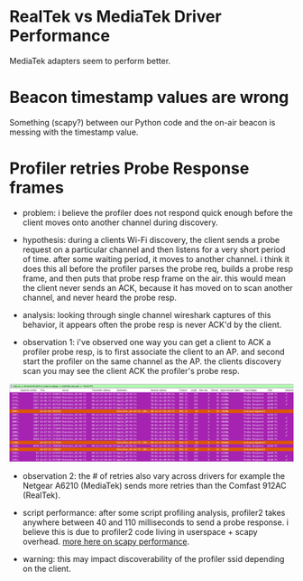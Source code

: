 # RealTek vs MediaTek Driver Performance

MediaTek adapters seem to perform better.

# Beacon timestamp values are wrong

Something (scapy?) between our Python code and the on-air beacon is messing with the timestamp value. 

# Profiler retries Probe Response frames

- problem: i believe the profiler does not respond quick enough before the client moves onto another channel during discovery.

- hypothesis: during a clients Wi-Fi discovery, the client sends a probe request on a particular channel and then listens for a very short period of time. after some waiting period, it moves to another channel. i think it does this all before the profiler parses the probe req, builds a probe resp frame, and then puts that probe resp frame on the air. this would mean the client never sends an ACK, because it has moved on to scan another channel, and never heard the probe resp. 

- analysis: looking through single channel wireshark captures of this behavior, it appears often the probe resp is never ACK'd by the client. 

- observation 1: i've observed one way you can get a client to ACK a profiler probe resp, is to first associate the client to an AP. and second start the profiler on the same channel as the AP.  the clients discovery scan you may see the client ACK the profiler's probe resp. 

![](docs/images/2020.02.28t2045-probe-resp-capture.png)

- observation 2: the # of retries also vary across drivers for example the Netgear A6210 (MediaTek) sends more retries than the Comfast 912AC (RealTek).

- script performance: after some script profiling analysis, profiler2 takes anywhere between 40 and 110 milliseconds to send a probe response. i believe this is due to profiler2 code living in userspace + scapy overhead. [more here on scapy performance](https://stackoverflow.com/questions/11348328/low-performance-with-scapy#12115066). 

- warning: this may impact discoverability of the profiler ssid depending on the client.
